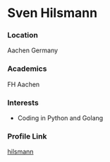 # Sven Hilsmann

### Location

Aachen Germany

### Academics

FH Aachen

### Interests

- Coding in Python and Golang

### Profile Link

[hilsmann](https://github.com/hilsmann/)